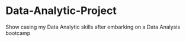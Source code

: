 # Data-Analytic-Project
Show casing my Data Analytic skills after embarking on a Data Analysis bootcamp

